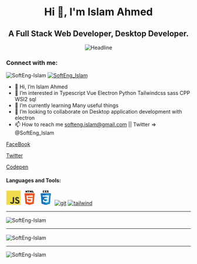 <h1 align="center">Hi 👋, I'm Islam Ahmed</h1>
<h2 align="center">A Full Stack Web Developer, Desktop Developer.</h2>
<div align=center> 
  <img src="https://readme-typing-svg.herokuapp.com?font=Fira+Code&duration=4500&pause=1000&color=0CF748&size=32&center=true&vCenter=true&width=600&height=50&lines=I+love+Coding.;Electronjs+%F0%9F%92%8F+;Typescript%2C+Python%2C+C%2B%2B%2C+Rust%2C+WSL;I+have+0+Friends+%F0%9F%A5%BA" alt="Headline"/>
</div>
<h3 align="left">Connect with me:</h3>
<p align="left">
  <img src="https://komarev.com/ghpvc/?username=SoftEng-Islam&label=Profile%20views&color=0e75b6&style=flat" alt="SoftEng-Islam"/>
  <a href="https://twitter.com/SoftEng_Islam" target="_blank"><img src="https://img.shields.io/twitter/follow/SoftEng_Islam?logo=twitter&style=for-the-badge" alt="SoftEng_Islam"/></a>
</p>



- 👋 Hi, I’m Islam Ahmed
- 👀 I’m interested in Typescript Vue Electron Python Tailwindcss sass CPP WSl2 sql
- 🌱 I’m currently learning Many useful things
- 💞️ I’m looking to collaborate on Desktop application development with electron
- 📫 How to reach me softeng.islam@gmail.com || Twitter => @SoftEng_Islam



<p><a href="https://www.facebook.com/SoftEng.Islam/" target="_blank">FaceBook</a></p>
<p><a href="https://twitter.com/SoftEng_Islam/" target="_blank">Twitter</a></p>
<p><a href="https://codepen.io/SoftEng-Islam/" target="_blank">Codepen</a></p>


<h4 align="left">Languages and Tools:</h4>
<p align="left">
  <a href="https://developer.mozilla.org/en-US/docs/Web/JavaScript" target="_blank" rel="noreferrer"><img src="https://raw.githubusercontent.com/devicons/devicon/master/icons/javascript/javascript-original.svg" alt="javascript" width="40" height="40"/></a>
  <a href="https://www.w3.org/html/" target="_blank" rel="noreferrer"><img src="https://raw.githubusercontent.com/devicons/devicon/master/icons/html5/html5-original-wordmark.svg" alt="html5" width="40" height="40"/></a>
  <a href="https://www.w3schools.com/css/" target="_blank" rel="noreferrer"><img src="https://raw.githubusercontent.com/devicons/devicon/master/icons/css3/css3-original-wordmark.svg" alt="css3" width="40" height="40"/></a>
  <a href="https://git-scm.com/" target="_blank" rel="noreferrer"><img src="https://www.vectorlogo.zone/logos/git-scm/git-scm-icon.svg" alt="git" width="40" height="40"/></a>
  <a href="https://tailwindcss.com/" target="_blank" rel="noreferrer"><img src="https://www.vectorlogo.zone/logos/tailwindcss/tailwindcss-icon.svg" alt="tailwind" width="40" height="40"/></a>
</p>


<hr/>
<p>
<img align="center" src="https://github-readme-stats.vercel.app/api?username=SoftEng-Islam&show_icons=true&locale=en&theme=onedark" alt="SoftEng-Islam" />
<hr/>
<img align="center" src="https://github-readme-streak-stats.herokuapp.com/?user=SoftEng-Islam&theme=onedark" alt="SoftEng-Islam" />
<hr/>
<img align="left" src="https://github-readme-stats.vercel.app/api/top-langs?username=SoftEng-Islam&show_icons=true&locale=en&layout=compact&theme=onedark" alt="SoftEng-Islam" />
</p>
